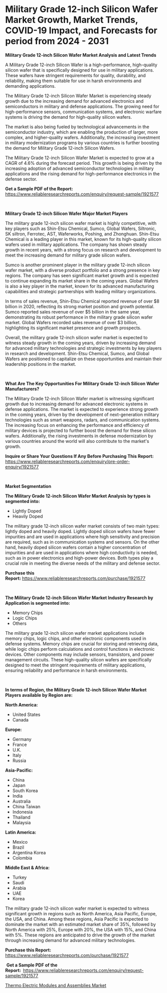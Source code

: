 <p><h1>Military Grade 12-inch Silicon Wafer Market Growth, Market Trends, COVID-19 Impact, and Forecasts for period from 2024 - 2031</h1></p><p><strong>Military Grade 12-inch Silicon Wafer Market Analysis and Latest Trends</strong></p>
<p><p>A Military Grade 12-inch Silicon Wafer is a high-performance, high-quality silicon wafer that is specifically designed for use in military applications. These wafers have stringent requirements for quality, durability, and reliability, making them suitable for use in harsh environments and demanding applications.</p><p>The Military Grade 12-inch Silicon Wafer Market is experiencing steady growth due to the increasing demand for advanced electronics and semiconductors in military and defense applications. The growing need for high-performance sensors, communication systems, and electronic warfare systems is driving the demand for high-quality silicon wafers.</p><p>The market is also being fueled by technological advancements in the semiconductor industry, which are enabling the production of larger, more complex, and higher-quality wafers. Additionally, the increasing investment in military modernization programs by various countries is further boosting the demand for Military Grade 12-inch Silicon Wafers.</p><p>The Military Grade 12-inch Silicon Wafer Market is expected to grow at a CAGR of 4.6% during the forecast period. This growth is being driven by the increasing adoption of advanced semiconductor technologies in military applications and the rising demand for high-performance electronics in the defense sector.</p></p>
<p><strong>Get a Sample PDF of the Report:&nbsp;</strong> <a href="https://www.reliableresearchreports.com/enquiry/request-sample/1921577">https://www.reliableresearchreports.com/enquiry/request-sample/1921577</a></p>
<p>&nbsp;</p>
<p><strong>Military Grade 12-inch Silicon Wafer Major Market Players</strong></p>
<p><p>The military grade 12-inch silicon wafer market is highly competitive, with key players such as Shin-Etsu Chemical, Sumco, Global Wafers, Siltronic, SK siltron, Ferrotec, AST, Waferworks, Poshing, and Zhonghuan. Shin-Etsu Chemical is a leading player in this market, known for its high-quality silicon wafers used in military applications. The company has shown steady growth in recent years, with a strong focus on research and development to meet the increasing demand for military grade silicon wafers.</p><p>Sumco is another prominent player in the military grade 12-inch silicon wafer market, with a diverse product portfolio and a strong presence in key regions. The company has seen significant market growth and is expected to continue expanding its market share in the coming years. Global Wafers is also a key player in the market, known for its advanced manufacturing capabilities and strategic partnerships with leading military organizations.</p><p>In terms of sales revenue, Shin-Etsu Chemical reported revenue of over $8 billion in 2020, reflecting its strong market position and growth potential. Sumco reported sales revenue of over $5 billion in the same year, demonstrating its robust performance in the military grade silicon wafer market. Global Wafers recorded sales revenue of over $3 billion, highlighting its significant market presence and growth prospects.</p><p>Overall, the military grade 12-inch silicon wafer market is expected to witness steady growth in the coming years, driven by increasing demand for advanced military technologies and strategic investments by key players in research and development. Shin-Etsu Chemical, Sumco, and Global Wafers are positioned to capitalize on these opportunities and maintain their leadership positions in the market.</p></p>
<p>&nbsp;</p>
<p><strong>What Are The Key Opportunities For Military Grade 12-inch Silicon Wafer Manufacturers?</strong></p>
<p><p>The Military Grade 12-inch Silicon Wafer market is witnessing significant growth due to increasing demand for advanced electronic systems in defense applications. The market is expected to experience strong growth in the coming years, driven by the development of next-generation military technologies such as smart weapons, radars, and communication systems. The increasing focus on enhancing the performance and efficiency of military devices is projected to further boost the demand for these silicon wafers. Additionally, the rising investments in defense modernization by various countries around the world will also contribute to the market's growth.</p></p>
<p><strong>Inquire or Share Your Questions If Any Before Purchasing This Report:</strong> <a href="https://www.reliableresearchreports.com/enquiry/pre-order-enquiry/1921577">https://www.reliableresearchreports.com/enquiry/pre-order-enquiry/1921577</a></p>
<p>&nbsp;</p>
<p><strong>Market Segmentation</strong></p>
<p><strong>The Military Grade 12-inch Silicon Wafer Market Analysis by types is segmented into:</strong></p>
<p><ul><li>Lightly Doped</li><li>Heavily Doped</li></ul></p>
<p><p>The military grade 12-inch silicon wafer market consists of two main types: lightly doped and heavily doped. Lightly doped silicon wafers have fewer impurities and are used in applications where high sensitivity and precision are required, such as in communication systems and sensors. On the other hand, heavily doped silicon wafers contain a higher concentration of impurities and are used in applications where high conductivity is needed, such as in power electronics and high-power devices. Both types play a crucial role in meeting the diverse needs of the military and defense sector.</p></p>
<p><strong>Purchase this Report:&nbsp;</strong><a href="https://www.reliableresearchreports.com/purchase/1921577">https://www.reliableresearchreports.com/purchase/1921577</a></p>
<p>&nbsp;</p>
<p><strong>The Military Grade 12-inch Silicon Wafer Market Industry Research by Application is segmented into:</strong></p>
<p><ul><li>Memory Chips</li><li>Logic Chips</li><li>Others</li></ul></p>
<p><p>The military grade 12-inch silicon wafer market applications include memory chips, logic chips, and other electronic components used in defense systems. Memory chips are crucial for storing and retrieving data, while logic chips perform calculations and control functions in electronic devices. Other components may include sensors, transistors, and power management circuits. These high-quality silicon wafers are specifically designed to meet the stringent requirements of military applications, ensuring reliability and performance in harsh environments.</p></p>
<p>&nbsp;</p>
<p><strong>In terms of Region, the Military Grade 12-inch Silicon Wafer Market Players available by Region are:</strong></p>
<p>
    <p> <strong> North America: </strong>
        <ul>
            <li>United States</li>
            <li>Canada</li>
        </ul>
        </p> 
    <p> <strong> Europe: </strong>
        <ul>
            <li>Germany</li>
            <li>France</li>
            <li>U.K.</li>
            <li>Italy</li>
            <li>Russia</li>
        </ul>
        </p> 
    <p> <strong> Asia-Pacific: </strong>
        <ul>
            <li>China</li>
            <li>Japan</li>
            <li>South Korea</li>
            <li>India</li>
            <li>Australia</li>
            <li>China Taiwan</li>
            <li>Indonesia</li>
            <li>Thailand</li>
            <li>Malaysia</li>
        </ul>
        </p> 
    <p> <strong> Latin America: </strong>
        <ul>
            <li>Mexico</li>
            <li>Brazil</li>
            <li>Argentina Korea</li>
            <li>Colombia</li>
        </ul>
        </p> 
    <p> <strong> Middle East & Africa: </strong>
        <ul>
            <li>Turkey</li>
            <li>Saudi</li>
            <li>Arabia</li>
            <li>UAE</li>
            <li>Korea</li>
        </ul>
    </p>
    </p>
<p><p>The military grade 12-inch silicon wafer market is expected to witness significant growth in regions such as North America, Asia Pacific, Europe, the USA, and China. Among these regions, Asia Pacific is expected to dominate the market with an estimated market share of 35%, followed by North America with 25%, Europe with 20%, the USA with 15%, and China with 5%. These regions are anticipated to drive the growth of the market through increasing demand for advanced military technologies.</p></p>
<p><strong>Purchase this Report: </strong><a href="https://www.reliableresearchreports.com/purchase/1921577">https://www.reliableresearchreports.com/purchase/1921577</a></p>
<p>&nbsp;<strong>Get a Sample PDF of the Report:&nbsp;&nbsp;</strong><a href="https://www.reliableresearchreports.com/enquiry/request-sample/1921577">https://www.reliableresearchreports.com/enquiry/request-sample/1921577</a></p>
<p><strong></strong></p>
<p><p><a href="https://github.com/PeterParrish5/Market-Research-Report-List-4/blob/main/thermo-electric-modules-and-assemblies-market.md">Thermo Electric Modules and Assemblies Market</a></p></p>